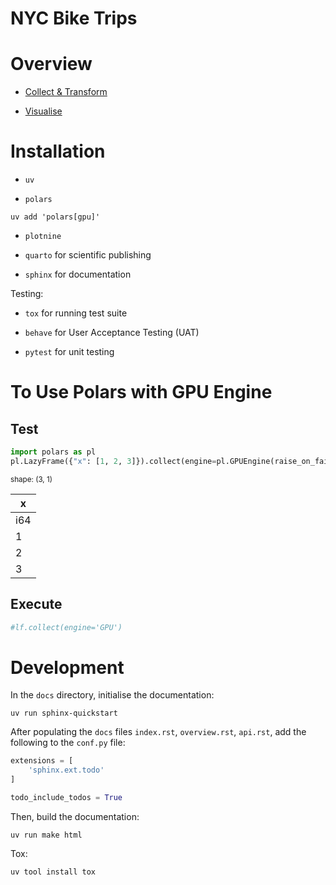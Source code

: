 # NYC Bike Trips


# Overview

- [Collect & Transform](collect_transform.md)

- [Visualise](visualise.qmd)

# Installation

- `uv`

- `polars`

``` {bash}
uv add 'polars[gpu]'
```

- `plotnine`

- `quarto` for scientific publishing

- `sphinx` for documentation

Testing:

- `tox` for running test suite

- `behave` for User Acceptance Testing (UAT)

- `pytest` for unit testing

# To Use Polars with GPU Engine

## Test

``` python
import polars as pl
pl.LazyFrame({"x": [1, 2, 3]}).collect(engine=pl.GPUEngine(raise_on_fail=True))
```

<div>

<div><style>
.dataframe > thead > tr,
.dataframe > tbody > tr {
  text-align: right;
  white-space: pre-wrap;
}
</style>
<small>shape: (3, 1)</small>

| x   |
|-----|
| i64 |
| 1   |
| 2   |
| 3   |

</div>

</div>

## Execute

``` python
#lf.collect(engine='GPU')
```

# Development

In the `docs` directory, initialise the documentation:

``` {bash}
uv run sphinx-quickstart
```

After populating the `docs` files `index.rst`, `overview.rst`,
`api.rst`, add the following to the `conf.py` file:

``` python
extensions = [
    'sphinx.ext.todo'
]

todo_include_todos = True
```

Then, build the documentation:

``` {bash}
uv run make html
```

Tox:

``` {bash}
uv tool install tox
```
